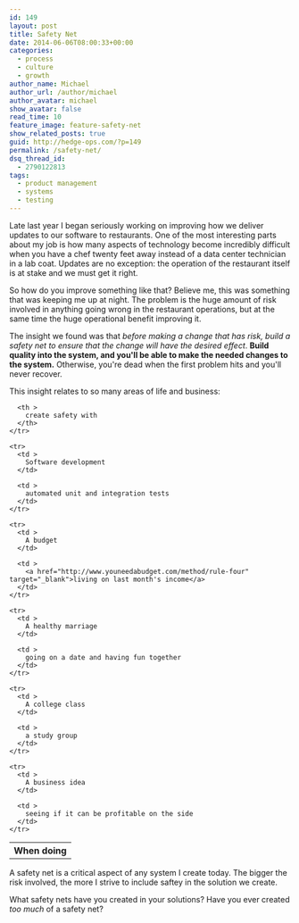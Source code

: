 ```yaml
---
id: 149
layout: post
title: Safety Net
date: 2014-06-06T08:00:33+00:00
categories:
  - process
  - culture
  - growth
author_name: Michael
author_url: /author/michael
author_avatar: michael
show_avatar: false
read_time: 10
feature_image: feature-safety-net 
show_related_posts: true 
guid: http://hedge-ops.com/?p=149
permalink: /safety-net/
dsq_thread_id:
  - 2790122813
tags:
  - product management
  - systems
  - testing
---
```

Late last year I began seriously working on improving how we deliver updates to our software to restaurants. One of the most interesting parts about my job is how many aspects of technology become incredibly difficult when you have a chef twenty feet away instead of a data center technician in a lab coat. Updates are no exception: the operation of the restaurant itself is at stake and we must get it right.

So how do you improve something like that? Believe me, this was something that was keeping me up at night. The problem is the huge amount of risk involved in anything going wrong in the restaurant operations, but at the same time the huge operational benefit improving it.

The insight we found was that _before making a change that has risk, build a safety net to ensure that the change will have the desired effect_. **Build quality into the system, and you'll be able to make the needed changes to the system.** Otherwise, you're dead when the first problem hits and you'll never recover.

This insight relates to so many areas of life and business:

<div class="table-responsive">
  <table  style="width:100%; "  class="table" border="0">
    <tr>
      <th >
        When doing
      </th>
      
      <th >
        create safety with
      </th>
    </tr>
    
    <tr>
      <td >
        Software development
      </td>
      
      <td >
        automated unit and integration tests
      </td>
    </tr>
    
    <tr>
      <td >
        A budget
      </td>
      
      <td >
        <a href="http://www.youneedabudget.com/method/rule-four" target="_blank">living on last month's income</a>
      </td>
    </tr>
    
    <tr>
      <td >
        A healthy marriage
      </td>
      
      <td >
        going on a date and having fun together
      </td>
    </tr>
    
    <tr>
      <td >
        A college class
      </td>
      
      <td >
        a study group
      </td>
    </tr>
    
    <tr>
      <td >
        A business idea
      </td>
      
      <td >
        seeing if it can be profitable on the side
      </td>
    </tr>
  </table>
</div>

A safety net is a critical aspect of any system I create today. The bigger the risk involved, the more I strive to include saftey in the solution we create.

What safety nets have you created in your solutions? Have you ever created _too much_ of a safety net?